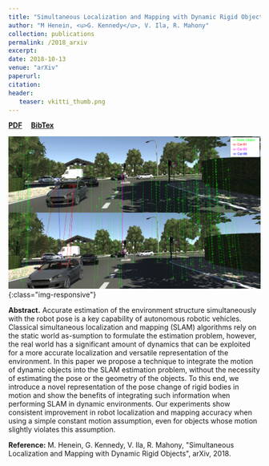 ```yaml
---
title: "Simultaneous Localization and Mapping with Dynamic Rigid Objects"
author: "M Henein, <u>G. Kennedy</u>, V. Ila, R. Mahony"
collection: publications
permalink: /2018_arxiv
excerpt: 
date: 2018-10-13
venue: "arXiv"
paperurl: 
citation:
header:
   teaser: vkitti_thumb.png
---
```


<a href="http://kennege.github.io/files/simul.pdf" target="_blank"><b>PDF</b></a>&emsp;
<a href="http://kennege.github.io/files/simul.bib" target="_blank"><b>BibTex</b></a>

![banner](/images/vkitti.png){:class="img-responsive"}

<b>Abstract.</b> Accurate estimation of the environment structure simultaneously with the robot pose is a key capability of autonomous robotic vehicles. Classical simultaneous localization and mapping (SLAM) algorithms rely on the static world as-sumption to formulate the estimation problem, however, the real world has a significant amount of dynamics that can be exploited for a more accurate localization and versatile representation of the environment. In this paper we propose a technique to integrate the motion of dynamic objects into the SLAM estimation problem, without the necessity of estimating the pose or the geometry of the objects. To this end, we introduce a novel representation of the pose change of rigid bodies in motion and show the benefits of integrating such information when performing SLAM in dynamic environments. Our experiments show consistent improvement in robot localization and mapping accuracy when using a simple constant motion assumption, even for objects whose motion slightly violates this assumption.

<b>Reference:</b>
M. Henein, G. Kennedy, V. Ila, R. Mahony, "Simultaneous Localization and Mapping with Dynamic Rigid Objects", arXiv, 2018.

